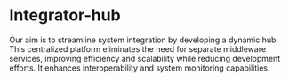 # Integrator-hub
Our aim is to streamline system integration by developing a dynamic hub. This centralized platform eliminates the need for separate middleware services, improving efficiency and scalability while reducing development efforts. It enhances interoperability and system monitoring capabilities.
